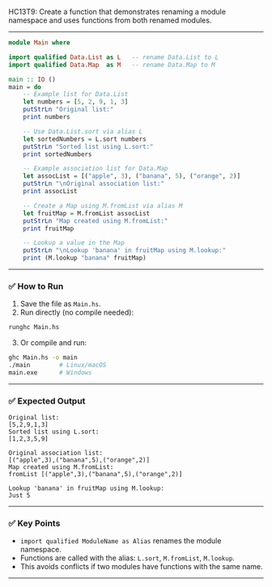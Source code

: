 HC13T9: Create a function that demonstrates renaming a module namespace and uses functions from both renamed modules.

---

```haskell
module Main where

import qualified Data.List as L   -- rename Data.List to L
import qualified Data.Map  as M   -- rename Data.Map to M

main :: IO ()
main = do
    -- Example list for Data.List
    let numbers = [5, 2, 9, 1, 3]
    putStrLn "Original list:"
    print numbers

    -- Use Data.List.sort via alias L
    let sortedNumbers = L.sort numbers
    putStrLn "Sorted list using L.sort:"
    print sortedNumbers

    -- Example association list for Data.Map
    let assocList = [("apple", 3), ("banana", 5), ("orange", 2)]
    putStrLn "\nOriginal association list:"
    print assocList

    -- Create a Map using M.fromList via alias M
    let fruitMap = M.fromList assocList
    putStrLn "Map created using M.fromList:"
    print fruitMap

    -- Lookup a value in the Map
    putStrLn "\nLookup 'banana' in fruitMap using M.lookup:"
    print (M.lookup "banana" fruitMap)
```

---

### ✅ How to Run

1. Save the file as `Main.hs`.
2. Run directly (no compile needed):

```bash
runghc Main.hs
```

3. Or compile and run:

```bash
ghc Main.hs -o main
./main        # Linux/macOS
main.exe      # Windows
```

---

### ✅ Expected Output

```
Original list:
[5,2,9,1,3]
Sorted list using L.sort:
[1,2,3,5,9]

Original association list:
[("apple",3),("banana",5),("orange",2)]
Map created using M.fromList:
fromList [("apple",3),("banana",5),("orange",2)]

Lookup 'banana' in fruitMap using M.lookup:
Just 5
```

---

### ✅ Key Points

* `import qualified ModuleName as Alias` renames the module namespace.
* Functions are called with the alias: `L.sort`, `M.fromList`, `M.lookup`.
* This avoids conflicts if two modules have functions with the same name.

---


